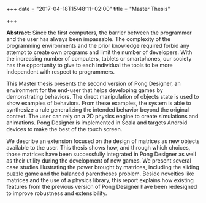 +++
date = "2017-04-18T15:48:11+02:00"
title = "Master Thesis"

+++

**Abstract:** Since the first computers, the barrier between the programmer and the user has always been impassable. The complexity of the programming environments and the prior knowledge required forbid any attempt to create own programs and limit the number of developers. With the increasing number of computers, tablets or smartphones, our society has the opportunity to give to each individual the tools to be more independent with respect to programmers.

<!--more-->

This Master thesis presents the second version of Pong Designer, an environment for the end-user that helps developing games by demonstrating behaviors. The direct manipulation of objects state is used to show examples of behaviors. From these examples, the system is able to synthesize a rule generalizing the intended behavior beyond the original context. The user can rely on a 2D physics engine to create simulations and animations. Pong Designer is implemented in Scala and targets Android devices to make the best of the touch screen.

We describe an extension focused on the design of matrices as new objects available to the user. This thesis shows how, and through which choices, those matrices have been successfully integrated in Pong Designer as well as their utility during the development of new games. We present several case studies illustrating the power brought by matrices, including the sliding puzzle game and the balanced parentheses problem. Beside novelties like matrices and the use of a physics library, this report explains how existing features from the previous version of Pong Designer have been redesigned to improve robustness and extensibility.
